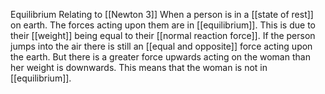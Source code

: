 Equilibrium Relating to [[Newton 3]]
	When a person is in a [[state of rest]] on earth. The forces acting upon them are in [[equilibrium]]. This is due to their [[weight]] being equal to their [[normal reaction force]]. 
	If the person jumps into the air there is still an [[equal and opposite]] force acting upon the earth. But there is a greater force upwards acting on the woman than her weight is downwards. This means that the woman is not in [[equilibrium]].